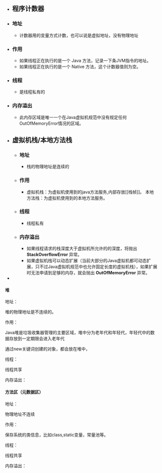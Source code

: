 - ## 程序计数器
- ### 地址
	- 计数器用的变量方式计数，也可以说是虚拟地址，没有物理地址
- ### 作用
	- 如果线程正在执行的是一个 Java 方法，记录一下条JVM指令的地址。
	- 如果线程正在执行的是一个 Native 方法，这个计数器值则为空。
- ### 线程
	- 是线程私有的
- ### 内存溢出
	- 此内存区域是唯一一个在Java虚拟机规范中没有规定任何OutOfMemoryError情况的区域。
- ## 虚拟机栈/本地方法栈
	- ### 地址
		- 栈的物理地址是连续的
	- ### 作用
		- 虚拟机栈：为虚拟机使用到的java方法服务,内部存放[[栈帧]]。
		  本地方法栈：为虚拟机使用到的本地方法服务。
	- ### 线程
		- 线程私有
	- ### 内存溢出
		- 如果线程请求的栈深度大于虚拟机所允许的的深度，将抛出 **StackOverflowError** 异常。
		- 如果虚拟机栈可以动态扩展（当前大部分的Java虚拟机都可动态扩展，只不过Java虚拟机规范中也允许固定长度的虚拟机栈），如果扩展时无法申请到足够的内存，就会抛出 **OutOfMemoryError** 异常。
-
#### 堆

地址：

堆的物理地址是不连续的。

作用：

Java堆是垃圾收集器管理的主要区域，堆中分为老年代和年轻代，年轻代中的数据存放到一定期限会进入老年代

通过new关键词创建的对象，都会放在堆中，

线程：

线程共享

内存溢出：
#### 方法区（元数据区）

地址：

物理地址不连续

作用：

保存系统的类信息，比如class,static变量，常量池等。

线程：

线程共享

内存溢出：
